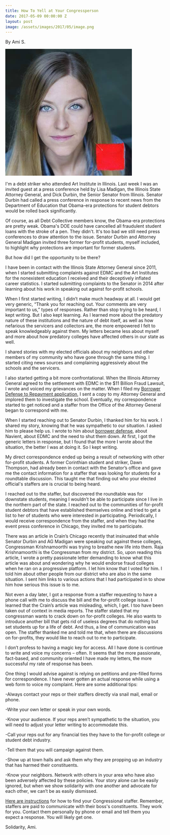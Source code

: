 ```yaml
---
title: How To Yell at Your Congressperson
date: 2017-05-09 00:00:00 Z
layout: post
image: /assets/images/2017/05/image.png
---
```


By Ami S. 

![alt](/assets/images/2017/05/AMI_S.jpg)

I'm a debt striker who attended Art Institute in Illinois. Last week I was an invited guest at a press conference held by Lisa Madigan, the Illinois State Attorney General, and Dick Durbin, the Senior Senator from Illinois. Senator Durbin had called a press conference in response to recent news from the Department of Education that Obama-era protections for student debtors would be rolled back significantly. 

Of course, as all Debt Collective members know, the Obama-era protections are pretty weak. Obama's DOE could have cancelled all fraudulent student loans with the stroke of a pen. They didn't. It's too bad we still need press conferences to draw attention to the issue. Senator Durbin and Attorney General Madigan invited three former for-profit students, myself included, to highlight why protections are important for former students. 

But how did I get the opportunity to be there? 

I have been in contact with the Illinois State Attorney General since 2011, when I started submitting complaints against EDMC and the Art Institutes for the nonexistent education I received and their deceptively inflated career statistics. I started submitting complaints to the Senator in 2014 after learning about his work in speaking out against for-profit schools. 

When I first started writing, I didn’t make much headway at all. I would get very generic, “Thank you for reaching out. Your comments are very important to us,” types of responses. Rather than stop trying to be heard, I kept writing. But I also kept learning. As I learned more about the predatory nature of these institutions and the nature of debt itself, as well as how nefarious the servicers and collectors are, the more empowered I felt to speak knowledgeably against them. My letters became less about myself and more about how predatory colleges have affected others in our state as well. 

I shared stories with my elected officials about my neighbors and other members of my community who have gone through the same thing. I started citing news sources and complaining aggressively about the schools and the servicers.

I also started getting a bit more confrontational. When the Illinois Attorney General agreed to the settlement with EDMC in the $11 Billion Fraud Lawsuit, I wrote and voiced my grievances on the matter. When I filed my [Borrower Defense to Repayment application](http://studentaid.ed.gov/sa/repay-loans/forgiveness-cancellation/borrower-defense), I sent a copy to my Attorney General and implored them to investigate the school. Eventually, my correspondence started to get noticed and a staffer from the Office of the Attorney General began to correspond with me. 

When I started reaching out to Senator Durbin, I thanked him for his work. I shared my story, knowing that he was sympathetic to our situation. I asked him to please help us. I wrote to him about [borrower defense](http://https://studentaid.ed.gov/sa/repay-loans/forgiveness-cancellation/borrower-defense), about Navient, about EDMC and the need to shut them down. At first, I got the generic letters in response, but I found that the more I wrote about the situation, the better I was at doing it. So I kept writing. 

My direct correspondence ended up being a result of networking with other for-profit students. A former Corinthian student and striker, Dawn Thompson, had already been in contact with the Senator’s office and gave me the contact information for a staffer that was looking for students for a roundtable discussion. This taught me that finding out who your elected official's staffers are is crucial to being heard. 

I reached out to the staffer, but discovered the roundtable was for downstate students, meaning I wouldn’t be able to participate since I live in the northern part of the state. I reached out to the communities of for-profit student debtors that have established themselves online and tried to get a list to her of students who were interested in participating. Periodically, I would receive correspondence from the staffer, and when they had the event press conference in Chicago, they invited me to participate.

There was an article in Crain’s Chicago recently that insinuated that while Senator Durbin and AG Madigan were speaking out against these colleges, Congressman Krishnamoorthi was trying to breathe new life into them. Raja Krishnamoorthi is the Congressman from my district. So, upon reading this article, I wrote a pretty passionate letter demanding to know what this article was about and wondering why he would endorse fraud colleges when he ran on a progressive platform. I let him know that I voted for him. I told him about other people from our district who are also in the same situation. I sent him links to various actions that I had participated in to show him how serious this issue is to me. 

Not even a day later, I got a response from a staffer requesting to have a phone call with me to discuss the bill and the for-profit college issue. I learned that the Crain’s article was misleading, which, I get. I too have been taken out of context in media reports. The staffer stated that my congressman wants to crack down on for-profit colleges. He also wants to introduce another bill that gets rid of useless degrees that do nothing but set students up for a life of debt. And thus, a line of communication was open. The staffer thanked me and told me that, when there are discussions on for-profits, they would like to reach out to me to participate. 

I don’t profess to having a magic key for access. All I have done is continue to write and voice my concerns – often. It seems that the more passionate, fact-based, and community oriented I have made my letters, the more successful my rate of response has been. 

One thing I would advise against is relying on petitions and pre-filled forms for correspondence. I have never gotten an actual response while using a web form to voice my complaint. Here are some additional tips:

-Always contact your reps or their staffers directly via snail mail, email or phone. 

-Write your own letter or speak in your own words. 

-Know your audience. If your reps aren’t sympathetic to the situation, you will need to adjust your letter writing to accommodate this. 

-Call your reps out for any financial ties they have to the for-profit college or student debt industry. 

-Tell them that you will campaign against them. 

-Show up at town halls and ask them why they are propping up an industry that has harmed their constituents. 

-Know your neighbors. Network with others in your area who have also been adversely affected by these policies. Your story alone can be easily ignored, but when we show solidarity with one another and advocate for each other, we can’t be as easily dismissed.  

[Here are instructions](http://www.apha.org/~/media/files/pdf/advocacy/how_to_contact_congressional_staffer.ashx) for how to find your Congressional staffer. Remember, staffers are paid to communicate with their boss's constituents. They work for you. Contact them personally by phone or email and tell them you expect a response. You will likely get one. 

Solidarity, Ami. 

